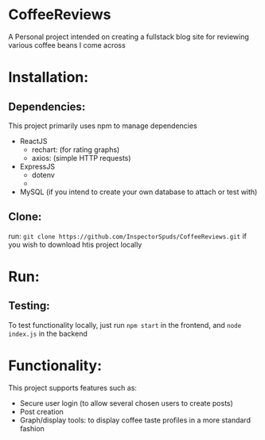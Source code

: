 # CoffeeReviews
A Personal project intended on creating a fullstack blog site for reviewing various coffee beans I come across

# Installation:
## Dependencies: 
This project primarily uses npm to manage dependencies
- ReactJS
  - rechart: (for rating graphs)
  - axios: (simple HTTP requests)
- ExpressJS
  - dotenv
  - 
- MySQL (if you intend to create your own database to attach or test with)

## Clone: 
run: `git clone https://github.com/InspectorSpuds/CoffeeReviews.git` if you wish to download htis project locally

# Run: 
## Testing: 
  To test functionality locally, just run `npm start` in the frontend, and `node index.js` in the backend

# Functionality:
  This project supports features such as:
  - Secure user login (to allow several chosen users to create posts)
  - Post creation
  - Graph/display tools: to display coffee taste profiles in a more standard fashion
